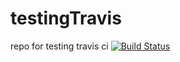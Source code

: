 # testingTravis
repo for testing travis ci 
[![Build Status](https://travis-ci.com/EduardsDEV/testingTravis.svg?branch=master)](https://travis-ci.com/EduardsDEV/testingTravis)
